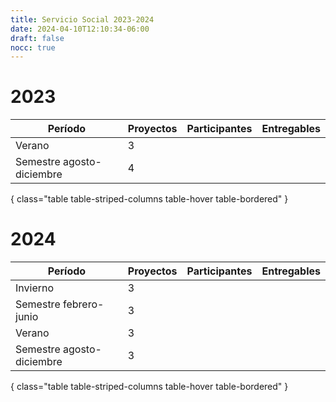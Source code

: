 ```yaml
---
title: Servicio Social 2023-2024
date: 2024-04-10T12:10:34-06:00
draft: false
nocc: true
---
```


<!--more-->

# 2023

|  Período                   |  Proyectos               | Participantes |  Entregables  |
|----------------------------|--------------------------|---------------|---------------|
| Verano                     |  3                       |               |               |
| Semestre agosto-diciembre  |  4                       |               |               |
{ class="table table-striped-columns table-hover table-bordered" }



# 2024

|  Período                   |  Proyectos               | Participantes |  Entregables  |
|----------------------------|--------------------------|---------------|---------------|
| Invierno                   |  3                       |               |               |
| Semestre febrero-junio     |  3                       |               |               |
| Verano                     |  3                       |               |               |
| Semestre agosto-diciembre  |  3                       |               |               |
{ class="table table-striped-columns table-hover table-bordered" }

